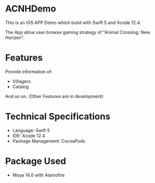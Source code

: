 # ACNHDemo
This is an iOS APP Demo which build with Swift 5 and Xcode 12.4.

The App allow user browse gaming strategy of "Animal Crossing: New Horizen".

# Features
Provide information of:
- Villagers
- Catalog

And so on. (Other Features are in development)

# Technical Specifications
- Language: Swift 5
- IDE: Xcode 12.4
- Package Management: CocoaPods

# Package Used
- Moya 14.0 with Alamofire